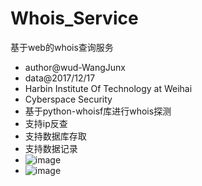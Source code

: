 # Whois_Service
基于web的whois查询服务
* author@wud-WangJunx
* data@2017/12/17
* Harbin Institute Of Technology at Weihai
* Cyberspace Security
* 基于python-whoisf库进行whois探测
* 支持ip反查
* 支持数据库存取
* 支持数据记录
* ![image](https://github.com/WangJunx/Whois-Service/blob/master/index.png)
* ![image](https://github.com/WangJunx/Whois-Service/blob/master/show.png)

